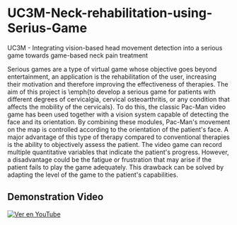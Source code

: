 # UC3M-Neck-rehabilitation-using-Serius-Game
UC3M -  Integrating vision-based head movement detection into a serious game towards game-based neck pain treatment

Serious games are a type of virtual game whose objective goes beyond entertainment, an application is the rehabilitation of the user, increasing their motivation and therefore improving the effectiveness of therapies. The aim of this project is \emph{to develop a serious game for patients with different degrees of cervicalgia, cervical osteoarthritis, or any condition that affects the mobility of the cervicals}. To do this, the classic Pac-Man video game has been used together with a vision system capable of detecting the face and its orientation. By combining these modules, Pac-Man's movement on the map is controlled according to the orientation of the patient's face. A major advantage of this type of therapy compared to conventional therapies is the ability to objectively assess the patient. The video game can record multiple quantitative variables that indicate the patient's progress. However, a disadvantage could be the fatigue or frustration that may arise if the patient fails to play the game adequately. This drawback can be solved by adapting the level of the game to the patient's capabilities.

## Demonstration Video

[![Ver en YouTube](https://img.youtube.com/vi/tjeIGlaKiAk/0.jpg)](https://www.youtube.com/watch?v=tjeIGlaKiAk)
